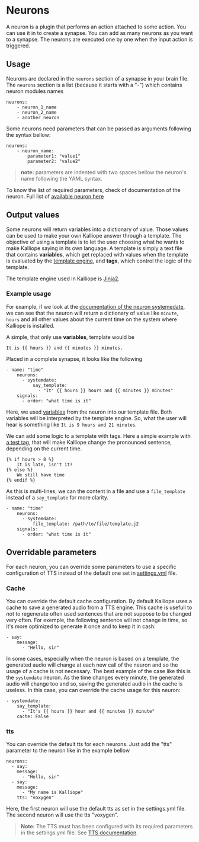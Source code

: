 # Neurons

A neuron is a plugin that performs an action attached to some action. You can use it in to create a synapse.
You can add as many neurons as you want to a synapse. The neurons are executed one by one when the input action is triggered.

## Usage
Neurons are declared in the `neurons` section of a synapse in your brain file.
The `neurons` section is a list (because it starts with a "-") which contains neuron modules names
```
neurons:
    - neuron_1_name
    - neuron_2_name
    - another_neuron
```

Some neurons need parameters that can be passed as arguments following the syntax bellow:
```
neurons:
    - neuron_name:
        parameter1: "value1"
        parameter2: "value2"
```
> **note:** parameters are indented with two spaces bellow the neuron's name following the YAML syntax.

To know the list of required parameters, check of documentation of the neuron.
Full list of [available neuron here](neuron_list.md)




## Output values

Some neurons will return variables into a dictionary of value. Those values can be used to make your own Kalliope answer through a template.
The objective of using a template is to let the user choosing what he wants to make Kalliope saying in its own language.
A template is simply a text file that contains **variables**, which get replaced with values when the template is evaluated by 
the [template engine](https://en.wikipedia.org/wiki/Jinja_(template_engine)), and **tags**, which control the logic of the template.

The template engine used in Kalliope is [Jinja2](http://jinja.pocoo.org/docs/dev/).

### Example usage

For example, if we look at the [documentation of the neuron systemedate](../neurons/systemdate), we can see that the neuron will return a dictionary of value like `minute`, `hours` and 
all other values about the current time on the system where Kalliope is installed.

A simple, that only use **variables**, template would be
```
It is {{ hours }} and {{ minutes }} minutes.
```

Placed in a complete synapse, it looks like the following
```
- name: "time"
    neurons:
      - systemdate:
          say_template:
            - "It' {{ hours }} hours and {{ minutes }} minutes"
    signals:
      - order: "what time is it"
```

Here, we used [variables](http://jinja.pocoo.org/docs/dev/templates/#variables) from the neuron into our template file. Both variables will be interpreted by the template engine. 
So, what the user will hear is something like `It is 9 hours and 21 minutes`.

We can add some logic to a template with tags. Here a simple example with [a test tag](http://jinja.pocoo.org/docs/dev/templates/#if), that will make Kalliope change the pronounced sentence,
 depending on the current time.
```
{% if hours > 8 %}
    It is late, isn't it?
{% else %}
    We still have time
{% endif %}
```

As this is multi-lines, we can the content in a file and use a `file_template` instead of a `say_template` for more clarity.
```
- name: "time"
    neurons:
      - systemdate:
          file_template: /path/to/file/template.j2
    signals:
      - order: "what time is it"
```



## Overridable parameters

For each neuron, you can override some parameters to use a specific configuration of TTS instead of the default one 
set in [settings.yml](settings.yml) file.

### Cache

You can override the default cache configuration. By default Kalliope uses a cache to save a generated audio from a TTS engine.
This cache is usefull to not to regenerate often used sentences that are not suppose to be changed very often. For exemple, the following sentence will not change in time, so it's more optimized to generate it once and to keep it in cash:
```
- say:
    message:
      - "Hello, sir"
```

In some cases, especially when the neuron is based on a template, the generated audio will change at each new call of the neuron and so the usage 
of a cache is not necessary. The best example of the case like this is the `systemdate` neuron. As the time changes every minute, the generated audio will change too and so, saving the generated audio in the cache is useless. In this case, you can override the cache usage for this neuron:
```
- systemdate:
    say_template:
      - "It's {{ hours }} hour and {{ minutes }} minute"
    cache: False
```

### tts

You can override the default tts for each neurons. Just add the "tts" parameter to the neuron like in the example bellow
```
neurons:
  - say:
    message:
      - "Hello, sir"
  - say:
    message:
      - "My name is Kalliope"
    tts: "voxygen"
```

Here, the first neuron will use the default tts as set in the settings.yml file. The second neuron will use the tts "voxygen".

>**Note:** The TTS must has been configured with its required parameters in the settings.yml file. See [TTS documentation](tts.md).

